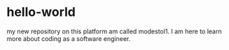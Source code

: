 # hello-world
my new repository
on this platform am called modestol1. I am here to learn more about coding as a software engineer.
